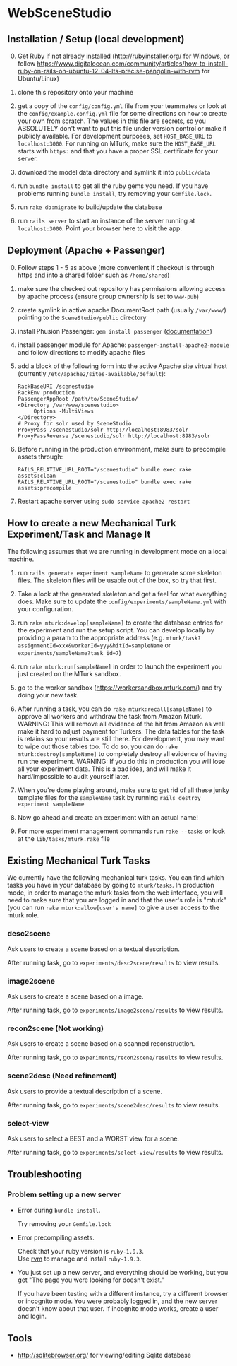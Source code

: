 WebSceneStudio
==============

Installation / Setup  (local development)
--------------
0. Get Ruby if not already installed (http://rubyinstaller.org/ for Windows, or follow https://www.digitalocean.com/community/articles/how-to-install-ruby-on-rails-on-ubuntu-12-04-lts-precise-pangolin-with-rvm for Ubuntu/Linux)

1. clone this repository onto your machine

2. get a copy of the `config/config.yml` file from your teammates or look at the `config/example.config.yml` file for some directions on how to create your own from scratch.  The values in this file are secrets, so you ABSOLUTELY don't want to put this file under version control or make it publicly available. For development purposes, set `HOST_BASE_URL` to `localhost:3000`.  For running on MTurk, make sure the `HOST_BASE_URL` starts with `https:` and that you have a proper SSL certificate for your server.

3. download the model data directory and symlink it into `public/data`

4. run `bundle install` to get all the ruby gems you need.   If you have problems running `bundle install`, try removing your `Gemfile.lock`.

5. run `rake db:migrate` to build/update the database

6. run `rails server` to start an instance of the server running at `localhost:3000`.  Point your browser here to visit the app.

Deployment (Apache + Passenger)
----------
0. Follow steps 1 - 5 as above (more convenient if checkout is through https and into a shared folder such as `/home/shared`)
1. make sure the checked out repository has permissions allowing access by apache process (ensure group ownership is set to `www-pub`)
2. create symlink in active apache DocumentRoot path (usually `/var/www/`) pointing to the `SceneStudio/public` directory
3. install Phusion Passenger: `gem install passenger` ([documentation](http://www.modrails.com/documentation/Users%20guide%20Apache.html))
4. install passenger module for Apache: `passenger-install-apache2-module` and follow directions to modify apache files
5. add a block of the following form into the active Apache site virtual host (currently `/etc/apache2/sites-available/default`):

   ```
   RackBaseURI /scenestudio
   RackEnv production
   PassengerAppRoot /path/to/SceneStudio/
   <Directory /var/www/scenestudio>
    	Options -MultiViews
   </Directory>
   # Proxy for solr used by SceneStudio
   ProxyPass /scenestudio/solr http://localhost:8983/solr
   ProxyPassReverse /scenestudio/solr http://localhost:8983/solr
   ```

6. Before running in the production environment, make sure to precompile assets through:

    ```
    RAILS_RELATIVE_URL_ROOT="/scenestudio" bundle exec rake assets:clean
    RAILS_RELATIVE_URL_ROOT="/scenestudio" bundle exec rake assets:precompile
    ```
7. Restart apache server using `sudo service apache2 restart`


How to create a new Mechanical Turk Experiment/Task and Manage It
--------------

The following assumes that we are running in development mode on a local machine.

1. run `rails generate experiment sampleName` to generate some skeleton files.
   The skeleton files will be usable out of the box, so try that first.

2. Take a look at the generated skeleton and get a feel for what everything
   does.  Make sure to update the `config/experiments/sampleName.yml` with your configuration.

3. run `rake mturk:develop[sampleName]` to create the database entries for the
   experiment and run the setup script. You can develop locally by providing
   a param to the appropriate address (e.g. `mturk/task?assignmentId=xxx&workerId=yyy&hitId=sampleName`  or `experiments/sampleName?task_id=7`)

4. run `rake mturk:run[sampleName]` in order to launch the experiment
   you just created on the MTurk sandbox.

5. go to the worker sandbox (https://workersandbox.mturk.com/) and try doing your new task.

6. After running a task, you can do `rake mturk:recall[sampleName]` to approve all workers 
   and withdraw the task from Amazon Mturk.  WARNING: This will remove all evidence of the
   hit from Amazon as well make it hard to adjust payment for Turkers.  The data tables
   for the task is retains so your results are still there.  For development, you 
   may want to wipe out those tables too.  To do so, you can do `rake mturk:destroy[sampleName]` 
   to completely destroy all evidence of having run the experiment.  WARNING:
   If you do this in production you will lose all your experiment data.
   This is a bad idea, and will make it hard/impossible to audit yourself later.

7. When you're done playing around, make sure to get rid of all these junky
   template files for the `sampleName` task by running
   `rails destroy experiment sampleName`

8. Now go ahead and create an experiment with an actual name!

9. For more experiment management commands run `rake --tasks` or
   look at the `lib/tasks/mturk.rake` file

Existing Mechanical Turk Tasks
--------------

We currently have the following mechanical turk tasks.  You can find which tasks you have in your database by going to `mturk/tasks`.  In production mode, in order to manage the mturk tasks from the web interface, you will need to make sure that you are logged in and that the user's role is "mturk" (you can run `rake mturk:allow[user's name]` to give a user access to the mturk role. 

### desc2scene
Ask users to create a scene based on a textual description.

After running task, go to `experiments/desc2scene/results` to view results.

### image2scene
Ask users to create a scene based on a image.

After running task, go to `experiments/image2scene/results` to view results.

### recon2scene (Not working)
Ask users to create a scene based on a scanned reconstruction.

After running task, go to `experiments/recon2scene/results` to view results.

### scene2desc (Need refinement)
Ask users to provide a textual description of a scene.

After running task, go to `experiments/scene2desc/results` to view results.

### select-view
Ask users to select a BEST and a WORST view for a scene.

After running task, go to `experiments/select-view/results` to view results.


Troubleshooting
--------------

### Problem setting up a new server
* Error during `bundle install`.

  Try removing your `Gemfile.lock`

* Error precompiling assets.

  Check that your ruby version is `ruby-1.9.3`.  
  Use [rvm](https://www.digitalocean.com/community/tutorials/how-to-use-rvm-to-manage-ruby-installations-and-environments-on-a-vps) to manage and install `ruby-1.9.3`.


* You just set up a new server, and everything should be working, but you get "The page you were looking for doesn't exist."

  If you have been testing with a different instance, try a different browser or incognito mode.  You were probably logged in, and the new server doesn't know about that user.  If incognito mode works, create a user and login.
 

Tools
--------------

* http://sqlitebrowser.org/ for viewing/editing Sqlite database 
 



